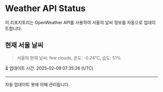 
# Weather API Status

이 리포지토리는 OpenWeather API를 사용하여 서울의 날씨 정보를 자동으로 업데이트합니다.

## 현재 서울 날씨
> 서울의 현재 날씨: few clouds, 온도: -0.24°C, 습도: 51%

⏳ 업데이트 시간: 2025-02-09 07:35:26 (UTC)

---
자동 업데이트 봇에 의해 관리됩니다.
